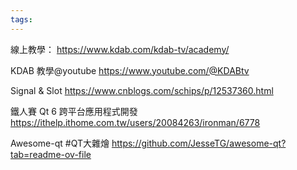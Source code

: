 ```yaml
---
tags:
---
```


線上教學：
https://www.kdab.com/kdab-tv/academy/

KDAB 教學@youtube
https://www.youtube.com/@KDABtv

Signal & Slot
https://www.cnblogs.com/schips/p/12537360.html

鐵人賽 Qt 6 跨平台應用程式開發
https://ithelp.ithome.com.tw/users/20084263/ironman/6778

Awesome-qt #QT大雜燴
https://github.com/JesseTG/awesome-qt?tab=readme-ov-file
